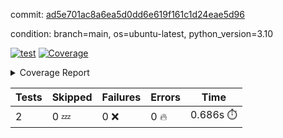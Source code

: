 commit: [ad5e701ac8a6ea5d0dd6e619f161c1d24eae5d96](https://github.com/rcmdnk/python-template/tree/ad5e701ac8a6ea5d0dd6e619f161c1d24eae5d96)

condition: branch=main, os=ubuntu-latest, python_version=3.10

[![test](https://github.com/rcmdnk/python-template/actions/workflows/test.yml/badge.svg)](https://github.com/rcmdnk/python-template/actions/runs/6449398524)
<a href="https://github.com/rcmdnk/python-template/blob/ad5e701ac8a6ea5d0dd6e619f161c1d24eae5d96/README.md"><img alt="Coverage" src="https://img.shields.io/badge/Coverage-100%25-brightgreen.svg" /></a><details><summary>Coverage Report </summary><table><tr><th>File</th><th>Stmts</th><th>Miss</th><th>Cover</th></tr><tbody><tr><td><b>TOTAL</b></td><td><b>4</b></td><td><b>0</b></td><td><b>100%</b></td></tr></tbody></table></details>

| Tests | Skipped | Failures | Errors | Time |
| ----- | ------- | -------- | -------- | ------------------ |
| 2 | 0 :zzz: | 0 :x: | 0 :fire: | 0.686s :stopwatch: |

